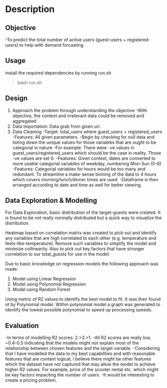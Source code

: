 # Description
## Objective
-To predict the total number of active users (guest-users + registered-users) to help with demand forcasting. 

## Usage
install the required dependencies by running run.sh
> bash run.sh

## Design
1. Approach the problem through understanding the objective
-With objective, the context and irrelevant data could be removed and aggregated
2. Data Importation: Data grab from given url.
3. Data Cleaning
-Target: total_users where guest_users + registered_users
-Features: All given parameters. 
-Begin by checking for null data and listing down the unique values for those variables that are ought to be categorial in nature
-For example: There were -ve values in guest_users/registered_users which should be the case in reality. Those -ve values are set 0.
-Features: Given context, dates are converted to more usable categorial variables of weekday, numbering Mon-Sun (0-6)
-Features: Categorial variables for hours would be too many and redundant. To streamline a make-sense binning of the data to 4 hours which covers morning/lunch/dinner times are used.
-Dataframe is then arranged according to date and time as well for better viewing.

## Data Exploration & Modelling
For Data Exploration, basic distribution of the target-guests were created. It is found to be not really normally distributed but a quick way to visualize the distribution. 

Heatmap based on correlation matrix was created to pick out and identify any variables that are high correlated to each other (e.g. temperature and feels-like-temperature). Remove such variables to simplify the model and minimize collinearity. Also to pick out key factors that have stronger correlation to our total_guests for use in the model.

Due to basic knowledge on regression models the following approach was made:
1. Model using Linear Regression
2. Model using Polynomial Regression
3. Model using Random Forest

Using metric of R2 values to identify the best model to fit. It was then found ot by Polynomial model. Within polynomial model a graph was generated to identify the lowest possible polynomial to speed up processing speeds.

## Evaluation
-In terms of modelling R2 scores: 2.>3.>1.
-All R2 scores are really low, ~0.4-0.5 indicating that the models might not explain most of the relationship between chosen features and the target variable.
-Considering that I have modelled the data to my best capabilities and with reasonable features that are context logical, I believe there might be other features which the dataset have not captured that may allow the model to achieve higher R2 values. For example, price of the scooter rental etc. which might be key factors impacting the number of users.
-It would be interesting to create a pricing problem.
